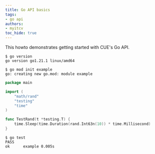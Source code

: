 ```yaml
---
title: Go API basics
tags:
- go api
authors:
- myitcv
toc_hide: true
---
```


This howto demonstrates getting started with CUE's Go API.

```text { title="TERMINAL" codeToCopy="Z28gdmVyc2lvbgo=" }
$ go version
go version go1.21.1 linux/amd64
```

```text { title="TERMINAL" codeToCopy="Z28gbW9kIGluaXQgZXhhbXBsZQo=" }
$ go mod init example
go: creating new go.mod: module example
```

```go { title="main_test.go" }
package main

import (
	"math/rand"
	"testing"
	"time"
)

func TestRand(t *testing.T) {
	time.Sleep(time.Duration(rand.Int63n(10)) * time.Millisecond)
}
```

```text { title="TERMINAL" codeToCopy="Z28gdGVzdAo=" }
$ go test
PASS
ok  	example	0.005s
```
